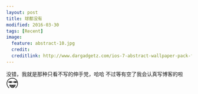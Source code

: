 ```yaml
---
layout: post
title: 球都没有
modified: 2016-03-30
tags: [Recent]
image:
  feature: abstract-10.jpg
  credit: 
  creditlink: http://www.dargadgetz.com/ios-7-abstract-wallpaper-pack-for-iphone-5-and-ipod-touch-retina/
---
```


没错，我就是那种只看不写的伸手党，哈哈
不过等有空了我会认真写博客的啦 ![smile](../images/aru/35.png)
